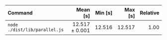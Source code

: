 | Command | Mean [s] | Min [s] | Max [s] | Relative |
|:---|---:|---:|---:|---:|
| `node ./dist/lib/parallel.js` | 12.517 ± 0.001 | 12.516 | 12.517 | 1.00 |

